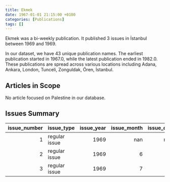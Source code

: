 ```yaml
---
title: Ekmek
date: 1967-01-01 21:15:00 +0100
categories: [Publications]
tags: []
---
```


Ekmek was a bi-weekly publication. It published 3 issues in İstanbul between 1969 and 1969.

In our dataset, we have 43 unique publication names. The earliest publication started in 1967.0, while the latest publication ended in 1982.0. These publications are spread across various locations including Adana, Ankara, London, Tunceli, Zonguldak, Ören, İstanbul.

## Articles in Scope

No article focused on Palestine in our database.

## Issues Summary

|   issue_number | issue_type    |   issue_year |   issue_month |   issue_day |
|---------------:|:--------------|-------------:|--------------:|------------:|
|              1 | regular issue |         1969 |           nan |         nan |
|              2 | regular issue |         1969 |             6 |          15 |
|              3 | regular issue |         1969 |             7 |           5 |